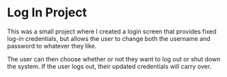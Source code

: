 # Log In Project

This was a small project where I created a login screen that provides fixed log-in credentials, but allows the user to change both the username and password to whatever they like.

The user can then choose whether or not they want to log out or shut down the system.  If the user logs out, their updated credentials will carry over.
